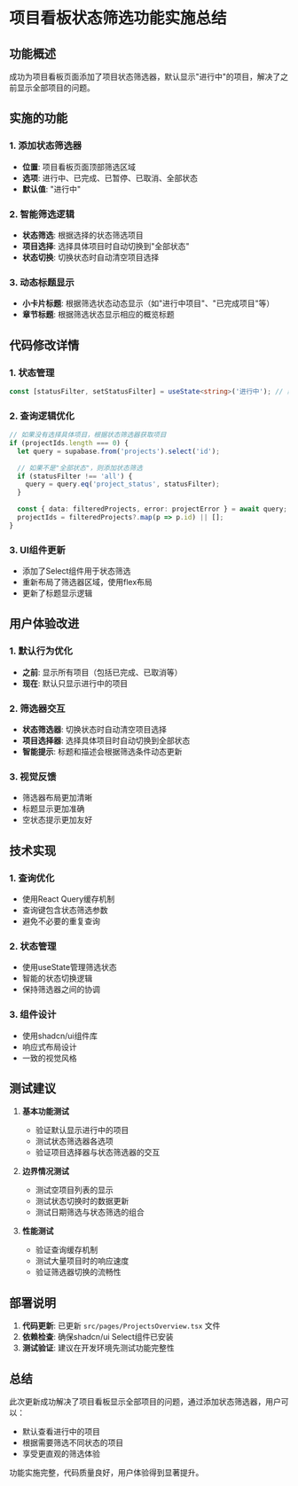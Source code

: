 # 项目看板状态筛选功能实施总结

## 功能概述

成功为项目看板页面添加了项目状态筛选器，默认显示"进行中"的项目，解决了之前显示全部项目的问题。

## 实施的功能

### 1. 添加状态筛选器
- **位置**: 项目看板页面顶部筛选区域
- **选项**: 进行中、已完成、已暂停、已取消、全部状态
- **默认值**: "进行中"

### 2. 智能筛选逻辑
- **状态筛选**: 根据选择的状态筛选项目
- **项目选择**: 选择具体项目时自动切换到"全部状态"
- **状态切换**: 切换状态时自动清空项目选择

### 3. 动态标题显示
- **小卡片标题**: 根据筛选状态动态显示（如"进行中项目"、"已完成项目"等）
- **章节标题**: 根据筛选状态显示相应的概览标题

## 代码修改详情

### 1. 状态管理
```typescript
const [statusFilter, setStatusFilter] = useState<string>('进行中'); // 默认显示进行中的项目
```

### 2. 查询逻辑优化
```typescript
// 如果没有选择具体项目，根据状态筛选器获取项目
if (projectIds.length === 0) {
  let query = supabase.from('projects').select('id');
  
  // 如果不是"全部状态"，则添加状态筛选
  if (statusFilter !== 'all') {
    query = query.eq('project_status', statusFilter);
  }
  
  const { data: filteredProjects, error: projectError } = await query;
  projectIds = filteredProjects?.map(p => p.id) || [];
}
```

### 3. UI组件更新
- 添加了Select组件用于状态筛选
- 重新布局了筛选器区域，使用flex布局
- 更新了标题显示逻辑

## 用户体验改进

### 1. 默认行为优化
- **之前**: 显示所有项目（包括已完成、已取消等）
- **现在**: 默认只显示进行中的项目

### 2. 筛选器交互
- **状态筛选器**: 切换状态时自动清空项目选择
- **项目选择器**: 选择具体项目时自动切换到全部状态
- **智能提示**: 标题和描述会根据筛选条件动态更新

### 3. 视觉反馈
- 筛选器布局更加清晰
- 标题显示更加准确
- 空状态提示更加友好

## 技术实现

### 1. 查询优化
- 使用React Query缓存机制
- 查询键包含状态筛选参数
- 避免不必要的重复查询

### 2. 状态管理
- 使用useState管理筛选状态
- 智能的状态切换逻辑
- 保持筛选器之间的协调

### 3. 组件设计
- 使用shadcn/ui组件库
- 响应式布局设计
- 一致的视觉风格

## 测试建议

1. **基本功能测试**
   - 验证默认显示进行中的项目
   - 测试状态筛选器各选项
   - 验证项目选择器与状态筛选器的交互

2. **边界情况测试**
   - 测试空项目列表的显示
   - 测试状态切换时的数据更新
   - 测试日期筛选与状态筛选的组合

3. **性能测试**
   - 验证查询缓存机制
   - 测试大量项目时的响应速度
   - 验证筛选器切换的流畅性

## 部署说明

1. **代码更新**: 已更新 `src/pages/ProjectsOverview.tsx` 文件
2. **依赖检查**: 确保shadcn/ui Select组件已安装
3. **测试验证**: 建议在开发环境先测试功能完整性

## 总结

此次更新成功解决了项目看板显示全部项目的问题，通过添加状态筛选器，用户可以：
- 默认查看进行中的项目
- 根据需要筛选不同状态的项目
- 享受更直观的筛选体验

功能实施完整，代码质量良好，用户体验得到显著提升。
